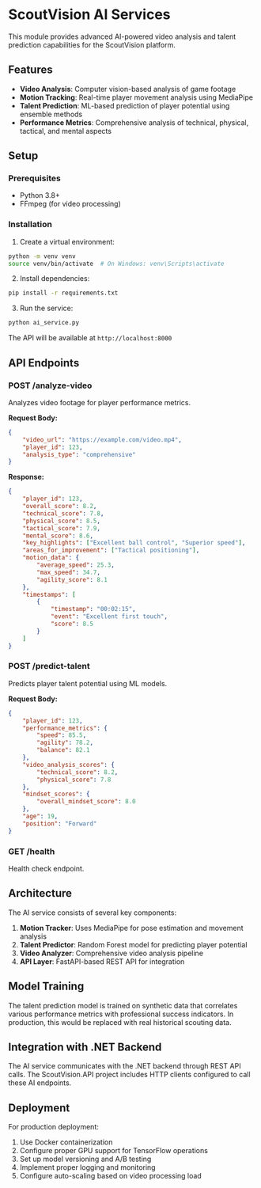# ScoutVision AI Services

This module provides advanced AI-powered video analysis and talent prediction capabilities for the ScoutVision platform.

## Features

- **Video Analysis**: Computer vision-based analysis of game footage
- **Motion Tracking**: Real-time player movement analysis using MediaPipe
- **Talent Prediction**: ML-based prediction of player potential using ensemble methods
- **Performance Metrics**: Comprehensive analysis of technical, physical, tactical, and mental aspects

## Setup

### Prerequisites
- Python 3.8+
- FFmpeg (for video processing)

### Installation

1. Create a virtual environment:
```bash
python -m venv venv
source venv/bin/activate  # On Windows: venv\Scripts\activate
```

2. Install dependencies:
```bash
pip install -r requirements.txt
```

3. Run the service:
```bash
python ai_service.py
```

The API will be available at `http://localhost:8000`

## API Endpoints

### POST /analyze-video
Analyzes video footage for player performance metrics.

**Request Body:**
```json
{
    "video_url": "https://example.com/video.mp4",
    "player_id": 123,
    "analysis_type": "comprehensive"
}
```

**Response:**
```json
{
    "player_id": 123,
    "overall_score": 8.2,
    "technical_score": 7.8,
    "physical_score": 8.5,
    "tactical_score": 7.9,
    "mental_score": 8.6,
    "key_highlights": ["Excellent ball control", "Superior speed"],
    "areas_for_improvement": ["Tactical positioning"],
    "motion_data": {
        "average_speed": 25.3,
        "max_speed": 34.7,
        "agility_score": 8.1
    },
    "timestamps": [
        {
            "timestamp": "00:02:15",
            "event": "Excellent first touch",
            "score": 8.5
        }
    ]
}
```

### POST /predict-talent
Predicts player talent potential using ML models.

**Request Body:**
```json
{
    "player_id": 123,
    "performance_metrics": {
        "speed": 85.5,
        "agility": 78.2,
        "balance": 82.1
    },
    "video_analysis_scores": {
        "technical_score": 8.2,
        "physical_score": 7.8
    },
    "mindset_scores": {
        "overall_mindset_score": 8.0
    },
    "age": 19,
    "position": "Forward"
}
```

### GET /health
Health check endpoint.

## Architecture

The AI service consists of several key components:

1. **Motion Tracker**: Uses MediaPipe for pose estimation and movement analysis
2. **Talent Predictor**: Random Forest model for predicting player potential
3. **Video Analyzer**: Comprehensive video analysis pipeline
4. **API Layer**: FastAPI-based REST API for integration

## Model Training

The talent prediction model is trained on synthetic data that correlates various performance metrics with professional success indicators. In production, this would be replaced with real historical scouting data.

## Integration with .NET Backend

The AI service communicates with the .NET backend through REST API calls. The ScoutVision.API project includes HTTP clients configured to call these AI endpoints.

## Deployment

For production deployment:

1. Use Docker containerization
2. Configure proper GPU support for TensorFlow operations
3. Set up model versioning and A/B testing
4. Implement proper logging and monitoring
5. Configure auto-scaling based on video processing load